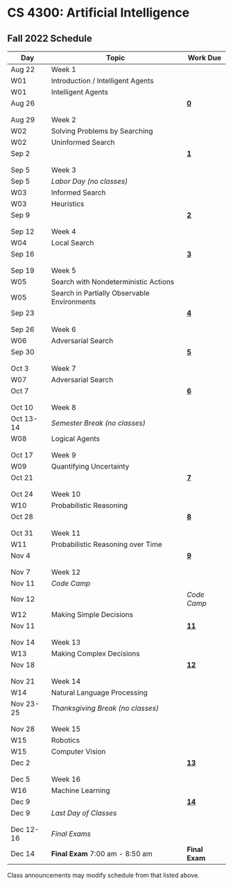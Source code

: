 CS 4300: Artificial Intelligence
===============================================

Fall 2022 Schedule
--------------------

Day         | Topic                                         | Work Due
------------|-----------------------------------------------|---------
Aug 22      | Week 1                                        |
W01         | Introduction / Intelligent Agents             |
W01         | Intelligent Agents                            | 
Aug 26      |                                               | **[0](http://computing.utahtech.edu/cs/4300/assignments)**
            |                                               |
            |                                               |
Aug 29      | Week 2                                        |
W02         | Solving Problems by Searching                 |
W02         | Uninformed Search                             |
Sep 2       |                                               | **[1](http://computing.utahtech.edu/cs/4300/assignments)**
            |                                               |
            |                                               |
Sep 5       | Week 3                                        |
Sep 5       | *Labor Day (no classes)*                      |
W03         | Informed Search                               | 
W03         | Heuristics                                    | 
Sep 9       |                                               | **[2](http://computing.utahtech.edu/cs/4300/assignments)**
            |                                               |
            |                                               |
Sep 12      | Week 4                                        |
W04         | Local Search                                  |
Sep 16      |                                               | **[3](http://computing.utahtech.edu/cs/4300/assignments)**
            |                                               |
            |                                               |
Sep 19      | Week 5                                        |
W05         | Search with Nondeterministic Actions          |
W05         | Search in Partially Observable Environments   |
Sep 23      |                                               | **[4](http://computing.utahtech.edu/cs/4300/assignments)**
            |                                               |
            |                                               |
Sep 26      | Week 6                                        |
W06         | Adversarial Search                            |
Sep 30      |                                               | **[5](http://computing.utahtech.edu/cs/4300/assignments)**
            |                                               |
            |                                               |
Oct 3       | Week 7                                        |
W07         | Adversarial Search                            |
Oct 7       |                                               | **[6](http://computing.utahtech.edu/cs/4300/assignments)**
            |                                               |
            |                                               |
Oct 10      | Week 8                                        |
Oct 13-14   | *Semester Break (no classes)*                 |
W08         | Logical Agents                                |
            |                                               |
            |                                               |
Oct 17      | Week 9                                        |
W09         | Quantifying Uncertainty                       |
Oct 21      |                                               | **[7](http://computing.utahtech.edu/cs/4300/assignments)**
            |                                               |
            |                                               |
Oct 24      | Week 10                                       |
W10         | Probabilistic Reasoning                       |
Oct 28      |                                               | **[8](http://computing.utahtech.edu/cs/4300/assignments)**
            |                                               |
            |                                               |
Oct 31      | Week 11                                       |
W11         | Probabilistic Reasoning over Time             |
Nov 4       |                                               | **[9](http://computing.utahtech.edu/cs/4300/assignments)**
            |                                               |
            |                                               |
Nov 7       | Week 12                                       |
Nov 11      | *Code Camp*                                   |
Nov 12      |                                               | *Code Camp*
W12         | Making Simple Decisions                       | 
Nov 11      |                                               | **[11](http://computing.utahtech.edu/cs/4300/assignments)**
            |                                               |
            |                                               |
Nov 14      | Week 13                                       |
W13         | Making Complex Decisions                      |
Nov 18      |                                               | **[12](http://computing.utahtech.edu/cs/4300/assignments)**
            |                                               |
            |                                               |
Nov 21      | Week 14                                       |
W14         | Natural Language Processing                   |
Nov 23-25   | *Thanksgiving Break (no classes)*             |
            |                                               |
            |                                               |
Nov 28      | Week 15                                       |
W15         | Robotics                                      |
W15         | Computer Vision                               |
Dec 2       |                                               | **[13](http://computing.utahtech.edu/cs/4300/assignments)**
            |                                               |
            |                                               |
Dec 5       | Week 16                                       |
W16         | Machine Learning                              |
Dec 9       |                                               | **[14](http://computing.utahtech.edu/cs/4300/assignments)**
Dec 9       | *Last Day of Classes*                         |
            |                                               |
            |                                               |
Dec 12-16   | *Final Exams*                                 |
Dec 14      | **Final Exam** 7:00 am - 8:50 am              | **Final Exam**


Class announcements may modify schedule from that listed above.
